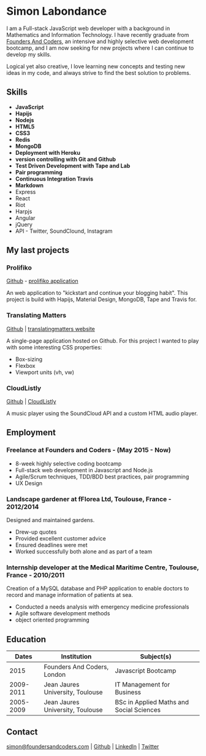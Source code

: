 # Simon Labondance

I am a Full-stack JavaScript web developer with a background in Mathematics and Information Technology. I have recently graduate from [Founders And Coders](http://www.foundersandcoders.com/), an intensive and highly selective web development bootcamp, and I am now seeking for new projects where I can continue to develop my skills.

Logical yet also creative, I love learning new concepts and testing new ideas in my code, and always strive to find the best solution to problems.

## Skills

- **JavaScript**
- **Hapijs**
- **Nodejs**
- **HTML5**
- **CSS3**
- **Redis**
- **MongoDB**
- **Deployment with Heroku**
- **version controlling with Git and Github**
- **Test Driven Development with Tape and Lab**
- **Pair programming**
- **Continuous Integration Travis**
- **Markdown**
- Express
- React
- Riot
- Harpjs
- Angular
- jQuery
- API - Twitter, SoundClound, Instagram

## My last projects

### Prolifiko

[Github](https://github.com/Prolifiko/prolifiko) - [prolifiko application](prolifiko.herokuapp.com)

An web application to "kickstart and continue your blogging habit". This project is build with Hapijs, Material Design, MongoDB, Tape and Travis for.

### Translating Matters

[Github](https://github.com/translatingmatters/translatingmatters.github.io) |
[translatingmatters website](http://www.translatingmatters.co.uk)

A single-page application hosted on Github. For this project I wanted to play with some interesting CSS properties:

- Box-sizing
- Flexbox
- Viewport units (vh, vw)

### CloudListly

[Github](https://github.com/CodersInDev/CloudListly) |
[CloudListly](http://codersindev.github.io/CloudListly)

A music player using the SoundCloud API and a custom HTML audio player.

## Employment

### Freelance at Founders and Coders - (May 2015 - Now)

- 8-week highly selective coding bootcamp
- Full-stack web development in Javascript and Node.js
- Agile/Scrum techniques, TDD/BDD best practices, pair programming
- UX Design

### Landscape gardener at fFlorea Ltd, Toulouse, France  - 2012/2014

Designed and maintained gardens.

- Drew-up quotes
- Provided excellent customer advice
- Ensured deadlines were met
- Worked successfully both alone and as part of a team

### Internship developer at the Medical Maritime Centre, Toulouse, France - 2010/2011

Creation of a MySQL database and PHP application to enable doctors to record and manage information of patients at sea.

- Conducted a needs analysis with emergency medicine professionals
- Agile software development methods
- object oriented programming

## Education


|      Dates      |       Institution       |              Subject(s)              |
| --------------- |-------------------------|--------------------------------------|
|  2015 | Founders And Coders, London | Javascript Bootcamp |
|  2009-2011 | Jean Jaures University, Toulouse | IT Management for Business |
|  2005-2009 | Jean Jaures University, Toulouse | BSc in Applied Maths and Social Sciences |

## Contact

simon@foundersandcoders.com | [Github](https://github.com/SimonLab) | [LinkedIn](https://uk.linkedin.com/pub/simon-labondance/80/21/788) | [Twitter](https://twitter.com/Simon_LBD)
